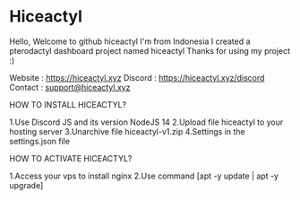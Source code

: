 # Hiceactyl

Hello,
Welcome to github hiceactyl I'm from Indonesia 
I created a pterodactyl dashboard project named hiceactyl
Thanks for using my project :)

Website : https://hiceactyl.xyz
Discord : https://hiceactyl.xyz/discord
Contact : support@hiceactyl.xyz

HOW TO INSTALL HICEACTYL?

 
1.Use Discord JS and its version NodeJS 14
2.Upload file hiceactyl to your hosting server
3.Unarchive file hiceactyl-v1.zip
4.Settings in the settings.json file

HOW TO ACTIVATE HICEACTYL?


1.Access your vps to install nginx
2.Use command [apt -y update | apt -y upgrade]

